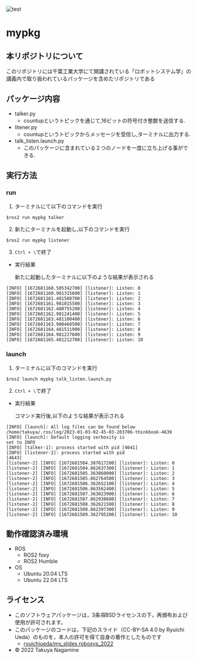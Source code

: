 ![test](https://github.com/TakuyaNagamine/mypkg/actions/workflows/test.yml/badge.svg)
# mypkg
## 本リポジトリについて
このリポジトリには千葉工業大学にて開講されている「ロボットシステム学」の講義内で取り扱われているパッケージを含めたリポジトリである
## パッケージ内容
- talker.py
  - countupというトピックを通じて,16ビットの符号付き整数を送信する.
- litener.py
  - countupというトピックからメッセージを受信し,ターミナルに出力する. 
- talk_listen.launch.py
  - このパッケージに含まれている２つのノードを一度に立ち上げる事ができる.
## 実行方法
### run
1. ターミナルにて以下のコマンドを実行
  ```
  $ros2 run mypkg talker
  ```
2. 新たにターミナルを起動し,以下のコマンドを実行
  ```
  $ros2 run mypkg listener
  ```
3. `Ctrl + \`で終了
- 実行結果

   新たに起動したターミナルに以下のような結果が表示される
```
[INFO] [1672681160.505342700] [listener]: Listen: 0
[INFO] [1672681160.981315600] [listener]: Listen: 1
[INFO] [1672681161.481508700] [listener]: Listen: 2
[INFO] [1672681161.981015500] [listener]: Listen: 3
[INFO] [1672681162.480755200] [listener]: Listen: 4
[INFO] [1672681162.981241400] [listener]: Listen: 5
[INFO] [1672681163.481100400] [listener]: Listen: 6
[INFO] [1672681163.980468500] [listener]: Listen: 7
[INFO] [1672681164.481511900] [listener]: Listen: 8
[INFO] [1672681164.981227600] [listener]: Listen: 9
[INFO] [1672681165.481212700] [listener]: Listen: 10
```
### launch
1. ターミナルに以下のコマンドを実行  
```
$ros2 launch mypkg talk_listen.launch.py
```
2. `Ctrl + \`で終了
- 実行結果

  コマンド実行後,以下のような結果が表示される
```
[INFO] [launch]: All log files can be found below /home/takuya/.ros/log/2023-01-03-02-45-03-203706-thinkbook-4639
[INFO] [launch]: Default logging verbosity is 
set to INFO
[INFO] [talker-1]: process started with pid [4641]
[INFO] [listener-2]: process started with pid 
[4643]
[listener-2] [INFO] [1672681504.387617200] [listener]: Listen: 0
[listener-2] [INFO] [1672681504.862637300] [listener]: Listen: 1
[listener-2] [INFO] [1672681505.363060000] [listener]: Listen: 2
[listener-2] [INFO] [1672681505.862764500] [listener]: Listen: 3
[listener-2] [INFO] [1672681506.362652100] [listener]: Listen: 4
[listener-2] [INFO] [1672681506.863562400] [listener]: Listen: 5
[listener-2] [INFO] [1672681507.363023900] [listener]: Listen: 6
[listener-2] [INFO] [1672681507.862938600] [listener]: Listen: 7
[listener-2] [INFO] [1672681508.362621500] [listener]: Listen: 8
[listener-2] [INFO] [1672681508.862397300] [listener]: Listen: 9
[listener-2] [INFO] [1672681509.362795200] [listener]: Listen: 10
```
## 動作確認済み環境
- ROS
  - ROS2 foxy
  - ROS2 Humble
- OS
  - Ubuntu 20.04 LTS  
  - Ubuntu 22.04 LTS  
## ライセンス
  - このソフトウェアパッケージは，3条項BSDライセンスの下，再頒布および使用が許可されます。
  - このパッケージのコードは，下記のスライド（CC-BY-SA 4.0 by Ryuichi Ueda）のものを，本人の許可を得て自身の著作としたものです
    - [ryuichiueda/my_slides robosys_2022](https://github.com/ryuichiueda/my_slides/tree/master/robosys_2022)
  - © 2022 Takuya Nagamine
